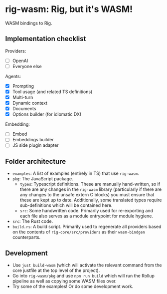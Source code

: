 # rig-wasm: Rig, but it's WASM!
WASM bindings to Rig.

## Implementation checklist
Providers:
  - [ ] OpenAI
  - [ ] Everyone else

Agents:
  - [x] Prompting
  - [x] Tool usage (and related TS definitions)
  - [x] Multi-turn
  - [x] Dynamic context
  - [x] Documents
  - [x] Options builder (for idiomatic DX)

Embedding:
  - [ ] Embed
  - [ ] Embeddings builder
  - [ ] JS side plugin adapter

## Folder architecture
- `examples`: A list of examples (entirely in TS) that use `rig-wasm`.
- `pkg`: The JavaScript package.
  - `types`: Typescript definitions. These are manually hand-written, so if there are any changes in the `rig-wasm` library (particularly if there are any changes to the unsafe extern C blocks) you must ensure that these are kept up to date. Additionally, some translated types require sub-definitions which will be contained here.
  - `src`: Some handwritten code. Primarily used for re-exporting and each file also serves as a module entrypoint for module hygiene.
- `src`: The Rust code.
- `build.rs`: A build script. Primarily used to regenerate all providers based on the contents of `rig-core/src/providers` as their `wasm-bindgen` counterparts.

## Development
- Use `just build-wasm` (which will activate the relevant command from the core justfile at the top level of the project).
- Go into `rig-wasm/pkg` and use `npm run build` which will run the Rollup pipeline as well as copying some WASM files over.
- Try some of the examples! Or do some development work.
